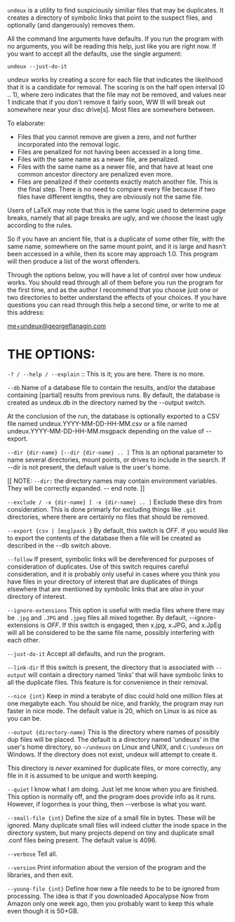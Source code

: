 `undeux` is a utility to find suspiciously similiar files that 
may be duplicates. It creates a directory of symbolic links
that point to the suspect files, and optionally (and dangerously) 
removes them.

All the command line arguments have defaults. If you run the program
with no arguments, you will be reading this help, just like you are
right now. If you want to accept all the defaults, use the single
argument:

`undeux --just-do-it`

undeux works by creating a score for each file that indicates the
likelihood that it is a candidate for removal. The scoring is on
the half open interval [0 .. 1), where zero indicates that the file
may not be removed, and values near 1 indicate that if you don't 
remove it fairly soon, WW III will break out somewhere near your
disc drive[s]. Most files are somewhere between.

To elaborate:

- Files that you cannot remove are given a zero, and not further
incorporated into the removal logic.
- Files are penalized for not having been accessed in a long time.
- Files with the same name as a newer file, are penalized.
- Files with the same name as a newer file, and that have at least
one common ancestor directory are penalized even more.
- Files are penalized if their contents exactly match another
file. This is the final step. There is no need to compare every
file because if two files have different lengths, they 
are obviously not the same file.

Users of LaTeX may note that this is the same logic used to determine
page breaks, namely that all page breaks are ugly, and we choose
the least ugly according to the rules. 

So if you have an ancient file, that is a duplicate of some other
file, with the same name, somewhere on the same mount point, and it 
is large and hasn't been accessed in a while, then its score
may approach 1.0. This program will then produce a list of the worst
offenders.

Through the options below, you will have a lot of control over
how undeux works. You should read through all of them before you
run the program for the first time, and as the author I recommend
that you choose just one or two directories to better understand
the effects of your choices. If you have questions you can read 
through this help a second time, or write to me at this address:

me+undeux@georgeflanagin.com

THE OPTIONS:
==================================================================

`-? / --help / --explain` :: This is it; you are here. There is no
more.

`--db`
Name of a database file to contain the results, and/or the
database containing [partial] results from previous runs. By
default, the database is created as undeux.db in the directory
named by the --output switch.

At the conclusion of the run, the database is optionally 
exported to a CSV file named undeux.YYYY-MM-DD-HH-MM.csv 
or a file named undeux.YYYY-MM-DD-HH-MM.msgpack depending
on the value of --export.     

`--dir {dir-name} [--dir {dir-name} .. ]`
This is an optional parameter to name several directories,
mount points, or drives to include in the search. If --dir
is not present, the default value is the user's home.

[[ NOTE: `--dir:` the directory names may contain environment 
variables. They will be correctly expanded. -- end note. ]]

`--exclude / -x {dir-name} [ -x {dir-name} .. ]`
Exclude these dirs from consideration. This is done primarly
for excluding things like `.git` directories, where there 
are certainly no files that should be removed.        

`--export {csv | [msg]pack }`
By default, this switch is *OFF*. If you would like to export
the contents of the database then a file will be created
as described in the --db switch above.

`--follow` 
If present, symbolic links will be dereferenced for purposes
of consideration of duplicates. Use of this switch requires
careful consideration, and it is probably only useful in 
cases where you think you have files in your directory of
interest that are duplicates of things elsewhere that are
mentioned by symbolic links that are *also* in your 
directory of interest.

`--ignore-extensions`
This option is useful with media files where there may be
`.jpg` and `.JPG` and `.jpeg` files all mixed together. By 
default, --ignore-extensions is *OFF*. If this switch is
engaged, then x.jpg, x.JPG, and x.JpEg will all be considered
to be the same file name, possibly interfering with each 
other.

`--just-do-it`
Accept all defaults, and run the program.  

`--link-dir`
If this switch is present, the directory that is associated
with `--output` will contain a directory named 'links' that
will have symbolic links to all the duplicate files. This 
feature is for convenience in their removal.

`--nice {int}` 
Keep in mind a terabyte of disc could hold one million files 
at one megabyte each. You should be nice, and frankly, the program
may run faster in nice mode. The default value is 20, which
on Linux is as nice as you can be.

`--output {directory-name}` 
This is the directory where names of possibly dup files will 
be placed. The default is a directory named 'undeuxs' in the 
user's home directory, so `~/undeuxs` on Linux and UNIX, and
`C:\undeuxs` on Windows. If the directory does not exist, undeux 
will attempt to create it. 

This directory is *never* examined for duplicate files, or more 
correctly, any file in it is assumed to be unique and worth keeping. 

`--quiet` 
I know what I am doing. Just let me know when you are finished. 
This option is normally off, and the program does provide info
as it runs. However, if logorrhea is your thing, then --verbose
is what you want.

`--small-file {int}` 
Define the size of a small file in bytes. These will be ignored. 
Many duplicate small files will indeed clutter the inode space
in the directory system, but many projects depend on tiny and
duplicate small .conf files being present. The default value is
4096.

`--verbose`
Tell all.

`--version`
Print information about the version of the program and the libraries,
and then exit.

`--young-file {int}` 
Define how new a file needs to be to be ignored from processing.
The idea is that if you downloaded Apocalypse Now from Amazon only
one week ago, then you probably want to keep this whale even 
though it is 50+GB. 


